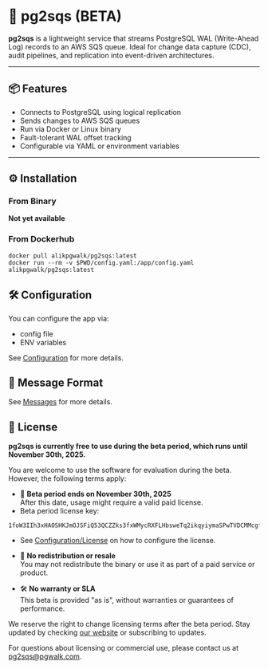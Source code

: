 # 🚀 pg2sqs (BETA)

**pg2sqs** is a lightweight service that streams PostgreSQL WAL (Write-Ahead Log) records to an AWS SQS queue. Ideal for change data capture (CDC), audit pipelines, and replication into event-driven architectures.

---

## 📦 Features

- Connects to PostgreSQL using logical replication
- Sends changes to AWS SQS queues
- Run via Docker or Linux binary
- Fault-tolerant WAL offset tracking
- Configurable via YAML or environment variables

---

## ⚙️ Installation

### From Binary

**Not yet available**

### From Dockerhub
```
docker pull alikpgwalk/pg2sqs:latest
docker run --rm -v $PWD/config.yaml:/app/config.yaml alikpgwalk/pg2sqs:latest
```

## 🛠️ Configuration

You can configure the app via:
- config file
- ENV variables

See [Configuration](docs/config.md) for more details.

## 📝 Message Format

See [Messages](docs/messages.md) for more details.

## 📄 License

**pg2sqs is currently free to use during the beta period, which runs until November 30th, 2025.**

You are welcome to use the software for evaluation during the beta. However, the following terms apply:

- 📅 **Beta period ends on November 30th, 2025**  
  After this date, usage might require a valid paid license.
- Beta period license key:
```
1foW3IIh3xHAOSHKJmOJSFiQ53QCZZks3fxWMycRXFLHbsweTq2ikqyiymaSPwTVDCMMcgf1v7mTJaikIzERrryUbt7CA0Eypy76cYmEmT81A9kYmS5qN6J1pyTSe6StIKxXhiqheHRwphp5vJ3uWEbZcZXLNWuyUoWAYIpMzbwmyChTqLgViYbtCXbegQzuWR3zdxLk7
```

- See [Configuration/License](docs/config.md#license) on how to configure the license.
- 🚫 **No redistribution or resale**  
  You may not redistribute the binary or use it as part of a paid service or product.

- 🛠 **No warranty or SLA**  
  This beta is provided "as is", without warranties or guarantees of performance.

We reserve the right to change licensing terms after the beta period. Stay updated by checking [our website](https://pgwalk.com/pg2sqs.html) or subscribing to updates.

For questions about licensing or commercial use, please contact us at [pg2sqs@pgwalk.com](mailto:pg2sqs@pgwalk.com).

